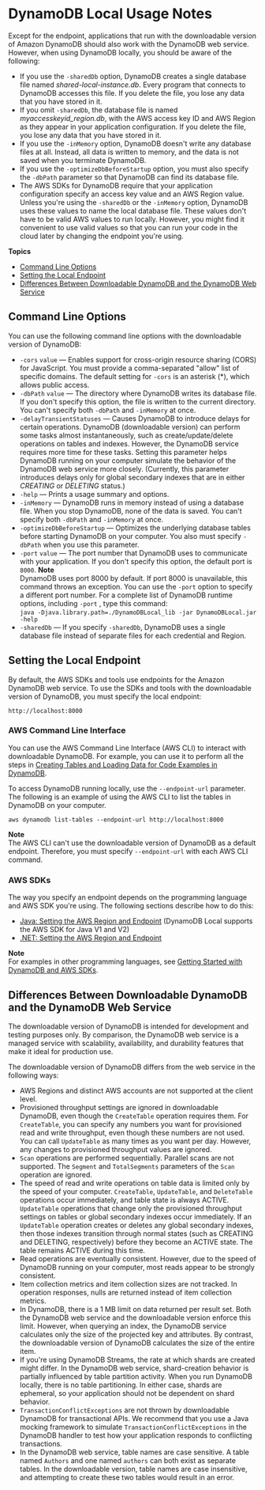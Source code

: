 # DynamoDB Local Usage Notes<a name="DynamoDBLocal.UsageNotes"></a>

Except for the endpoint, applications that run with the downloadable version of Amazon DynamoDB should also work with the DynamoDB web service\. However, when using DynamoDB locally, you should be aware of the following:
+ If you use the `-sharedDb` option, DynamoDB creates a single database file named *shared\-local\-instance\.db*\. Every program that connects to DynamoDB accesses this file\. If you delete the file, you lose any data that you have stored in it\.
+ If you omit `-sharedDb`, the database file is named *myaccesskeyid\_region\.db*, with the AWS access key ID and AWS Region as they appear in your application configuration\. If you delete the file, you lose any data that you have stored in it\.
+ If you use the `-inMemory` option, DynamoDB doesn't write any database files at all\. Instead, all data is written to memory, and the data is not saved when you terminate DynamoDB\.
+ If you use the `-optimizeDbBeforeStartup` option, you must also specify the `-dbPath` parameter so that DynamoDB can find its database file\.
+ The AWS SDKs for DynamoDB require that your application configuration specify an access key value and an AWS Region value\. Unless you're using the `-sharedDb` or the `-inMemory` option, DynamoDB uses these values to name the local database file\. These values don't have to be valid AWS values to run locally\. However, you might find it convenient to use valid values so that you can run your code in the cloud later by changing the endpoint you're using\.

**Topics**
+ [Command Line Options](#DynamoDBLocal.CommandLineOptions)
+ [Setting the Local Endpoint](#DynamoDBLocal.Endpoint)
+ [Differences Between Downloadable DynamoDB and the DynamoDB Web Service](#DynamoDBLocal.Differences)

## Command Line Options<a name="DynamoDBLocal.CommandLineOptions"></a>

You can use the following command line options with the downloadable version of DynamoDB:
+ `-cors` `value` — Enables support for cross\-origin resource sharing \(CORS\) for JavaScript\. You must provide a comma\-separated "allow" list of specific domains\. The default setting for `-cors` is an asterisk \(\*\), which allows public access\.
+ `-dbPath` `value` — The directory where DynamoDB writes its database file\. If you don't specify this option, the file is written to the current directory\. You can't specify both `-dbPath` and `-inMemory` at once\.
+ `-delayTransientStatuses` — Causes DynamoDB to introduce delays for certain operations\. DynamoDB \(downloadable version\) can perform some tasks almost instantaneously, such as create/update/delete operations on tables and indexes\. However, the DynamoDB service requires more time for these tasks\. Setting this parameter helps DynamoDB running on your computer simulate the behavior of the DynamoDB web service more closely\. \(Currently, this parameter introduces delays only for global secondary indexes that are in either *CREATING* or *DELETING* status\.\)
+ `-help` — Prints a usage summary and options\.
+ `-inMemory` — DynamoDB runs in memory instead of using a database file\. When you stop DynamoDB, none of the data is saved\. You can't specify both `-dbPath` and `-inMemory` at once\.
+ `-optimizeDbBeforeStartup` — Optimizes the underlying database tables before starting DynamoDB on your computer\. You also must specify `-dbPath` when you use this parameter\.
+ `-port` `value` — The port number that DynamoDB uses to communicate with your application\. If you don't specify this option, the default port is `8000`\.
**Note**  
DynamoDB uses port 8000 by default\. If port 8000 is unavailable, this command throws an exception\. You can use the `-port` option to specify a different port number\. For a complete list of DynamoDB runtime options, including `-port` , type this command:  
`java -Djava.library.path=./DynamoDBLocal_lib -jar DynamoDBLocal.jar -help`
+ `-sharedDb` — If you specify `-sharedDb`, DynamoDB uses a single database file instead of separate files for each credential and Region\.

## Setting the Local Endpoint<a name="DynamoDBLocal.Endpoint"></a>

By default, the AWS SDKs and tools use endpoints for the Amazon DynamoDB web service\. To use the SDKs and tools with the downloadable version of DynamoDB, you must specify the local endpoint:

`http://localhost:8000`

### AWS Command Line Interface<a name="DynamoDBLocal.Endpoint.CLI"></a>

You can use the AWS Command Line Interface \(AWS CLI\) to interact with downloadable DynamoDB\. For example, you can use it to perform all the steps in [Creating Tables and Loading Data for Code Examples in DynamoDB](SampleData.md)\.

To access DynamoDB running locally, use the `--endpoint-url` parameter\. The following is an example of using the AWS CLI to list the tables in DynamoDB on your computer\.

```
aws dynamodb list-tables --endpoint-url http://localhost:8000
```

**Note**  
The AWS CLI can't use the downloadable version of DynamoDB as a default endpoint\. Therefore, you must specify `--endpoint-url` with each AWS CLI command\.

### AWS SDKs<a name="DynamoDBLocal.Endpoint.SDK"></a>

The way you specify an endpoint depends on the programming language and AWS SDK you're using\. The following sections describe how to do this:
+ [Java: Setting the AWS Region and Endpoint](CodeSamples.Java.md#CodeSamples.Java.RegionAndEndpoint) \(DynamoDB Local supports the AWS SDK for Java V1 and V2\)
+ [\.NET: Setting the AWS Region and Endpoint](CodeSamples.DotNet.md#CodeSamples.DotNet.RegionAndEndpoint)

**Note**  
For examples in other programming languages, see [Getting Started with DynamoDB and AWS SDKs](GettingStarted.md)\.

## Differences Between Downloadable DynamoDB and the DynamoDB Web Service<a name="DynamoDBLocal.Differences"></a>

The downloadable version of DynamoDB is intended for development and testing purposes only\. By comparison, the DynamoDB web service is a managed service with scalability, availability, and durability features that make it ideal for production use\. 

The downloadable version of DynamoDB differs from the web service in the following ways:
+ AWS Regions and distinct AWS accounts are not supported at the client level\.
+ Provisioned throughput settings are ignored in downloadable DynamoDB, even though the `CreateTable` operation requires them\. For `CreateTable`, you can specify any numbers you want for provisioned read and write throughput, even though these numbers are not used\. You can call `UpdateTable` as many times as you want per day\. However, any changes to provisioned throughput values are ignored\.
+ `Scan` operations are performed sequentially\. Parallel scans are not supported\. The `Segment` and `TotalSegments` parameters of the `Scan` operation are ignored\.
+ The speed of read and write operations on table data is limited only by the speed of your computer\. `CreateTable`, `UpdateTable`, and `DeleteTable` operations occur immediately, and table state is always ACTIVE\. `UpdateTable` operations that change only the provisioned throughput settings on tables or global secondary indexes occur immediately\. If an `UpdateTable` operation creates or deletes any global secondary indexes, then those indexes transition through normal states \(such as CREATING and DELETING, respectively\) before they become an ACTIVE state\. The table remains ACTIVE during this time\.
+ Read operations are eventually consistent\. However, due to the speed of DynamoDB running on your computer, most reads appear to be strongly consistent\.
+ Item collection metrics and item collection sizes are not tracked\. In operation responses, nulls are returned instead of item collection metrics\.
+ In DynamoDB, there is a 1 MB limit on data returned per result set\. Both the DynamoDB web service and the downloadable version enforce this limit\. However, when querying an index, the DynamoDB service calculates only the size of the projected key and attributes\. By contrast, the downloadable version of DynamoDB calculates the size of the entire item\.
+ If you're using DynamoDB Streams, the rate at which shards are created might differ\. In the DynamoDB web service, shard\-creation behavior is partially influenced by table partition activity\. When you run DynamoDB locally, there is no table partitioning\. In either case, shards are ephemeral, so your application should not be dependent on shard behavior\.
+  `TransactionConflictExceptions` are not thrown by downloadable DynamoDB for transactional APIs\. We recommend that you use a Java mocking framework to simulate `TransactionConflictExceptions` in the DynamoDB handler to test how your application responds to conflicting transactions\. 
+ In the DynamoDB web service, table names are case sensitive\. A table named `Authors` and one named `authors` can both exist as separate tables\. In the downloadable version, table names are case insensitive, and attempting to create these two tables would result in an error\.